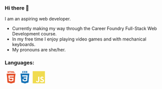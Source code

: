### Hi there 👋

I am an aspiring web developer.
- Currently making my way through the Career Foundry Full-Stack Web Development course.
- In my free time I enjoy playing video games and with mechanical keyboards.
- My pronouns are she/her.

### Languages:
<div>
  <img src="https://github.com/devicons/devicon/blob/master/icons/html5/html5-plain-wordmark.svg" title="HTML" alt="HTML" width ="40" height="40">
  <img src="https://github.com/devicons/devicon/blob/master/icons/css3/css3-plain-wordmark.svg" title="CSS" alt="CSS" width ="40" height="40">
  <img src="https://github.com/devicons/devicon/blob/master/icons/javascript/javascript-plain.svg" title="JavaScript" alt="JavaScript" width ="40" height="40">
</div>
